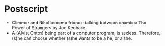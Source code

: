 # Postscript

- Glimmer and Nikol become friends: talking between enemies: The Power of Strangers by Joe Keohane. 
- A (Alvis, Ontos) being part of a computer program, is sexless. Therefore, (s)he can choose whether (s)he wants to be a he, or a she. 